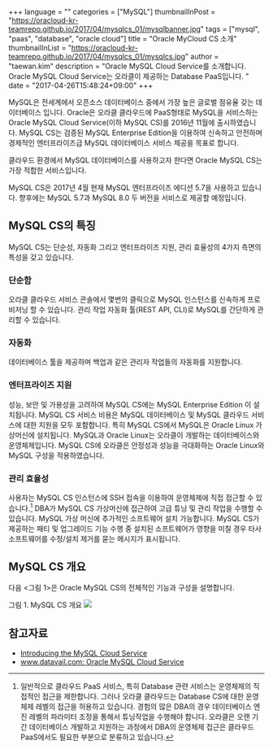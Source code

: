 +++
language = ""
categories = ["MySQL"]
thumbnailInPost = "https://oracloud-kr-teamrepo.github.io/2017/04/mysqlcs_01/mysqlbanner.jpg"
tags = ["mysql", "paas", "database", "oracle cloud"]
title = "Oracle MyCloud CS 소개"
thumbnailInList = "https://oracloud-kr-teamrepo.github.io/2017/04/mysqlcs_01/mysqlcs.jpg"
author = "taewan.kim"
description = "Oracle MySQL Cloud Service를 소개합니다. Oracle MySQL Cloud Service는 오라클이 제공하는 Database PaaS입니다. "
date = "2017-04-26T15:48:24+09:00"
+++

MySQL은 전세계에서 오픈소스 데이터베이스 중에서 가장 높은 글로벌 점유율 갖는 데이터베이스 입니다.
Oracle은 오라클 클라우드에 PaaS형태로 MySQL을 서비스하는 Oracle MySQL Cloud Service(이하 MySQL CS)를 2016년 11월에 출시하였습니다.
MySQL CS는 검증된 MySQL Enterprise Edition을 이용하여 신속하고 안전하며 경제적인 엔터프라이즈급 MySQL 데이터베이스 서비스 제공을 목표로 합니다.

클라우드 환경에서 MySQL 데이터베이스를 사용하고자 한다면 Oracle MySQL CS는 가장 적합한 서비스입니다.

MySQL CS은 2017년 4월 현재 MySQL 엔터프라이즈 에디션 5.7을 사용하고 있습니다. 향후에는 MySQL 5.7과 MySQL 8.0 두 버전을 서비스로 제공할 예정입니다.

## MySQL CS의 특징
MySQL CS는 단순성, 자동화 그리고 엔터프라이즈 지원, 관리 효율성의 4가지 측면의 특성을 갖고 있습니다.

### 단순함

오라클 클라우드 서비스 콘솔에서 몇번의 클릭으로 MySQL 인스턴스를 신속하게 프로비저닝 할 수 있습니다.
관리 작업 자동화 툴(REST API, CLI)로 MySQL를 간단하게 관리할 수 있습니다.

### 자동화

데이터베이스 툴을 제공하며 백업과 같은 관리자 작업들의 자동화를 지원합니다.

### 엔터프라이즈 지원

성능, 보안 및 가용성을 고려하여 MySQL CS에는 MySQL Enterprise Edition 이 설치됩니다.
MySQL CS 서비스 비용은 MySQL 데이터베이스 및 MySQL 클라우드 서비스에 대한 지원을 모두 포함합니다.
특히 MySQL CS에서 MySQL은 Oracle Linux 가상머신에 설치됩니다.
MySQL과 Oracle Linux는 오라클이 개발하는 데이터베이스와 운영체제입니다.
MySQL CS에 오라클은 안정성과 성능을 극대화하는 Oracle Linux와 MySQL 구성을 적용하였습니다.

### 관리 효율성

사용자는 MySQL CS 인스턴스에 SSH 접속을 이용하여 운영체제에 직접 접근할 수 있습니다.[^1]
DBA가 MySQL CS 가상머신에 접근하여 고급 튜닝 및 관리 작업을 수행할 수 있습니다.
MySQL 가상 머신에 추가적인 소프트웨어 설치 가능합니다.
MySQL CS가 제공하는 패티 및 업그레이드 기능 수행 중 설치된 소프트웨어가 영향을 미칠 경우 타사 소프트웨어를 수정/설치 제거를 묻는 메시지가 표시됩니다.

[^1]: 일반적으로 클라우드 PaaS 서비스, 특히 Database 관련 서비스는 운영체제의 직접적인 접근을 제한합니다. 그러나 오라클 클라우드는 Database CS에 대한 운영체제 레벨의 접근을 허용하고 있습니다. 경험의 많은 DBA의 경우 데이터베이스 엔진 레벨의 파라미터 조정을 통해서 튜닝작업을 수행해야 합니다. 오라클은 오랜 기간 데이터베이스 개발하고 지원하는 과정에서 DBA의 운영체제 접근은 클라우드 PaaS에서도 필요한 부분으로 분류하고 있습니다.

## MySQL CS 개요

다음 <그림 1>은 Oracle MySQL CS의 전체적인 기능과 구성을 설명합니다.

그림 1. MySQL CS 개요
![](https://oracloud-kr-teamrepo.github.io/2017/04/mysqlcs_01/mysqlcs_overview.jpg)

## 참고자료
- [Introducing the MySQL Cloud Service](http://ronaldbradford.com/blog/introducing-the-mysql-cloud-service-2016-09-23/)
- [www.datavail.com: Oracle MySQL Cloud Service](https://www.datavail.com/blog/oracle-mysql-cloud-service/)
